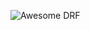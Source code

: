 ![Awesome DRF](https://user-images.githubusercontent.com/64283478/114263955-dab8f300-9a05-11eb-8ac3-b1a89aa8074c.gif)
